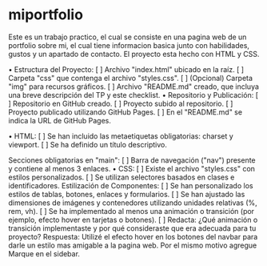 # miportfolio
Este es un trabajo practico, el cual se consiste en una pagina web de un portfolio sobre mi, el cual tiene informacion basica junto con habilidades, gustos y un apartado de contacto.
El proyecto esta hecho con HTML y CSS.

• Estructura del Proyecto:
[ ] Archivo "index.html" ubicado en la raíz.
[ ] Carpeta "css" que contenga el archivo "styles.css".
[ ] (Opcional) Carpeta "img" para recursos gráficos.
[ ] Archivo "README.md" creado, que incluya una breve descripción del TP y este checklist.
• Repositorio y Publicación:
[ ] Repositorio en GitHub creado.
[ ] Proyecto subido al repositorio.
[ ] Proyecto publicado utilizando GitHub Pages.
[ ] En el "README.md" se indica la URL de GitHub Pages.

• HTML:
[ ] Se han incluido las metaetiquetas obligatorias: charset y viewport.
[ ] Se ha definido un título descriptivo.

Secciones obligatorias en "main":
[ ] Barra de navegación ("nav") presente y contiene al menos 3 enlaces.
• CSS:
[ ] Existe el archivo "styles.css" con estilos personalizados.
[ ] Se utilizan selectores basados en clases e identificadores.
Estilización de Componentes:
[ ] Se han personalizado los estilos de tablas, botones, enlaces y formularios.
[ ] Se han ajustado las dimensiones de imágenes y contenedores utilizando unidades relativas (%,
rem, vh).
[ ] Se ha implementado al menos una animación o transición (por ejemplo, efecto hover en
tarjetas o botones).
[ ] Redacta: ¿Qué animación o transición implementaste y por qué consideraste que era
adecuada para tu proyecto?
Respuesta: Utilizé el efecto hover en los botones del navbar para darle un estilo mas amigable a la pagina web. Por el mismo motivo agregue Marque en el sidebar.
